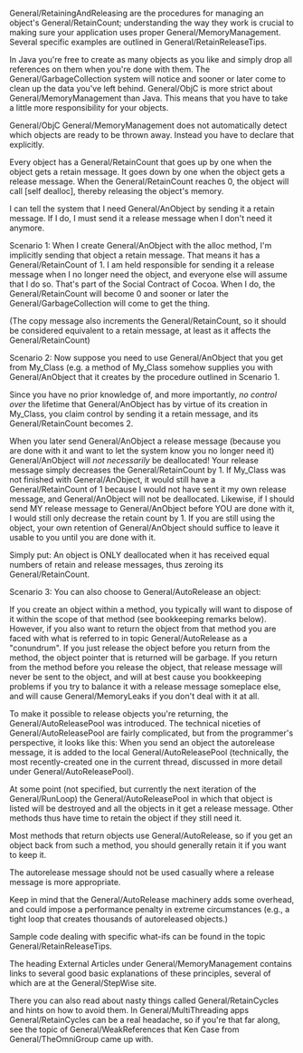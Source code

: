 

General/RetainingAndReleasing are the procedures for managing an object's General/RetainCount; understanding the way they work is crucial to making sure your application uses proper General/MemoryManagement. Several specific examples are outlined in General/RetainReleaseTips.

In Java you're free to create as many objects as you like and simply drop all references on them when you're done with them.
The General/GarbageCollection system will notice and sooner or later come to clean up the data you've left behind.
General/ObjC is more strict about General/MemoryManagement than Java. This means that you have to take a little more responsibility for your objects.

General/ObjC General/MemoryManagement does not automatically detect which objects are ready to be thrown away. Instead you have to declare that explicitly.

Every object has a General/RetainCount that goes up by one when the object gets a     retain message.
It goes down by one when the object gets a     release message.
When the General/RetainCount reaches 0, the object will call     [self dealloc], thereby releasing the object's memory.

I can tell the system that I need General/AnObject by sending it a     retain message. If I do, I must send it a     release message when I don't need it anymore.

Scenario 1:
When I create General/AnObject with the     alloc method, I'm implicitly sending that object a     retain message. That means it has a General/RetainCount of 1.
I am held responsible for sending it a     release message when I no longer need the object, and everyone else will assume that I do so.
That's part of the Social Contract of Cocoa. When I do, the General/RetainCount will become 0 and sooner or later the General/GarbageCollection will come to get the thing.

(The     copy message also increments the General/RetainCount, so it should be considered equivalent to a     retain message, at least as it affects the General/RetainCount)

Scenario 2:
Now suppose you need to use General/AnObject that you get from My_Class (e.g. a method of My_Class somehow supplies you with General/AnObject
that it creates by the procedure outlined in Scenario 1.

Since you have no prior knowledge of, and more importantly, *no control over* the lifetime that General/AnObject
has by virtue of its creation in My_Class, you claim control by sending it a     retain message, and its General/RetainCount becomes 2. 

When you later send General/AnObject a     release message (because you are done with it and want to let the system know you no longer need it) 
General/AnObject will *not necessarily* be deallocated! Your     release message simply decreases the General/RetainCount by 1.
If My_Class was not finished with General/AnObject, it would still have a General/RetainCount of 1 because I would not have sent it my own     release message,
and General/AnObject will not be deallocated.
Likewise, if I should send MY     release message to General/AnObject before YOU are done with it, I would still only decrease the     retain count by 1.
If you are still using the object, your own retention of General/AnObject should suffice to leave it usable to you until you are done with it.

Simply put: An object is ONLY deallocated when it has received equal numbers of     retain and     release messages, thus zeroing its General/RetainCount.

Scenario 3:
You can also choose to General/AutoRelease an object:

If you create an object within a method, you typically will want to dispose of it within the scope of that method (see bookkeeping remarks below).
However, if you also want to     return the object from that method you are faced with what is referred to in topic General/AutoRelease as a "conundrum".
If you just     release the object before you     return from the method, the object pointer that is returned will be garbage.
If you     return from the method before you     release the object, that     release message will never
be sent to the object, and will at best cause you bookkeeping problems if you try to balance it with a     release message someplace else,
and will cause General/MemoryLeak<nowiki/>s if you don't deal with it at all.

To make it possible to     release objects you're     returning, the General/AutoReleasePool was introduced.
The technical niceties of General/AutoReleasePool are fairly complicated, but from the programmer's perspective, it looks like this:
When you send an object the     autorelease message, it is added to the local General/AutoReleasePool (technically, the most recently-created
one in the current thread, discussed in more detail under General/AutoReleasePool).

At some point (not specified, but currently the next iteration of the General/RunLoop) the General/AutoReleasePool in which that object is listed will be destroyed and all the objects in it get a     release message. 
Other methods thus have time to     retain the object if they still need it.

Most methods that     return objects use General/AutoRelease,
so if you get an object back from such a method, you should generally     retain it if you want to keep it.

The     autorelease message should not be used casually where a     release message is more appropriate.

Keep in mind that the General/AutoRelease machinery adds some
overhead, and could impose a performance penalty in extreme circumstances (e.g., a tight loop that creates thousands of     autoreleased objects.)

Sample code dealing with specific what-ifs can be found in the topic General/RetainReleaseTips.

The heading External Articles under General/MemoryManagement contains links to several good basic
explanations of these principles, several of which are at the General/StepWise site.

There you can also read about nasty things called General/RetainCycles and hints on how to avoid them.
In General/MultiThreading apps General/RetainCycles can be a real headache, so if you're that far along, see the topic of
General/WeakReferences that Ken Case from General/TheOmniGroup came up with.